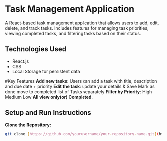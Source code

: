 # Task Management Application

A React-based task management application that allows users to add, edit, delete, and track tasks. Includes features for managing task priorities, viewing completed tasks, and filtering tasks based on their status.

## Technologies Used

- React.js
- CSS
- Local Storage for persistent data


#Key Features 
**Add new tasks**: Users can add a task with title, description and due date + priority 
**Edit the task**: update your details & Save Mark as done move to completed list of Tasks separately 
**Filter by Priority**: High Medium Low 
**All view only(or) Completed**.

## Setup and Run Instructions

 **Clone the Repository:**
  ```bash
git clone [https://github.com/yourusername/your-repository-name.git](https://github.com/Aky6712/Task-List-ReactJs.git)
